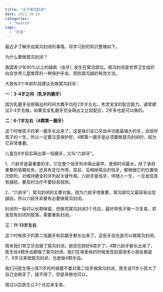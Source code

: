 ```yaml
---
title: "关于窝沟封闭"
date: 2021-10-26
categories: 
  - "health"
tags: 
  - "牙齿"
---
```


最近才了解牙齿窝沟封闭的事情，将学习到的知识整理如下。

为什么要做窝沟封闭？

我国青少年90%以上的龋病（虫牙）发生在窝沟部位。窝沟封闭是世界卫生组织向全世界儿童推荐的一种保护牙齿、预防窝沟龋的有效方法。

大致有3个年龄阶段建议去做窝沟封闭：

**一：3-4岁之间（乳牙的磨牙）**

因为乳磨牙全部萌出的时间大概平均在2岁半左右，考虑宝宝的配合能力，通常建议3-4岁去做。如果宝宝乳磨牙完全萌出又比较配合，2岁多也是可以做的。

**二：6-7岁左右（4颗第一磨牙）**

这个时候孩子的第一磨牙长出来了，这是我们全口牙齿中功能最强大的牙，会陪伴孩子的一生，所以一定要注意保护好。4颗第一磨牙是必须要做窝沟封闭的，因为它非常重要。

儿童在6岁前后萌出第一恒磨牙，又叫“六龄牙”。

1、六龄牙是最重要的牙。它在整个恒牙列中萌出最早、使用时间最长，除了承担重要的咀嚼任务，还具有定位作用，其前、后相继萌出的恒牙，都根据它的位置依次排列，对维持健全的牙列起关键作用。六龄牙是恒牙，伴随人一生，一旦发现其有龋损，要及时治疗不要轻易拔除。

2、“六龄牙”，窝沟封闭的主要对象。因为六龄牙很重要，窝沟部位又最容易出现龋齿，所以六龄牙非要有必要做窝沟封闭。

封闭剂一般可以长期保留，但做完窝沟封闭3个月后，最好带孩子做一次复查，若发现有封闭剂脱落，需要重新封闭。

**三：11-13岁左右**

这个时候孩子的第二恒磨牙和前磨牙都长出来了，这些牙齿也是可以做窝沟封闭。

周末我们带艾莎去做了窝沟封闭，她现在刚好8周岁了，4颗六龄牙都长出来了，医生给4颗牙齿都做了窝沟封闭。我们在填表格的时候发现前面很多小朋友都是7、8岁过来做窝沟封闭，也是做4颗牙齿。

我们问医生等小孩11岁的时候要不要对第二恒牙做窝沟封闭，医生说11岁小孩大了自己会刷牙了，就不用了，但是来做也可以。

做过以后医生让3个月后来复查。
